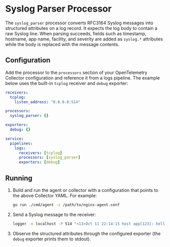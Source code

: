 # Syslog Parser Processor

The `syslog_parser` processor converts RFC3164 Syslog messages into structured
attributes on a log record. It expects the log body to contain a raw Syslog
line. When parsing succeeds, fields such as timestamp, hostname, app name,
facility, and severity are added as `syslog.*` attributes while the body is
replaced with the message contents.

## Configuration

Add the processor to the `processors` section of your OpenTelemetry Collector
configuration and reference it from a logs pipeline. The example below uses the
built-in `tcplog` receiver and `debug` exporter:

```yaml
receivers:
  tcplog:
    listen_address: "0.0.0.0:514"

processors:
  syslog_parser: {}

exporters:
  debug: {}

service:
  pipelines:
    logs:
      receivers: [tcplog]
      processors: [syslog_parser]
      exporters: [debug]
```

## Running

1. Build and run the agent or collector with a configuration that points to the
   above Collector YAML. For example:
   ```bash
   go run ./cmd/agent -c /path/to/nginx-agent.conf
   ```
2. Send a Syslog message to the receiver:
   ```bash
   logger -n localhost -P 514 "<13>Oct 11 22:14:15 host app[123]: hello"
   ```
3. Observe the structured attributes through the configured exporter (the
   `debug` exporter prints them to stdout).
